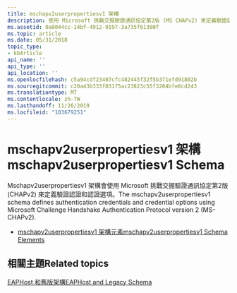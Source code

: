 ```yaml
---
title: mschapv2userpropertiesv1 架構
description: 使用 Microsoft 挑戰交握驗證通訊協定第2版 (MS CHAPv2) 來定義驗證認證和認證選項。
ms.assetid: 0a8044cc-14bf-4912-9197-3a735f61380f
ms.topic: article
ms.date: 05/31/2018
topic_type:
- kbArticle
api_name: ''
api_type: ''
api_location: ''
ms.openlocfilehash: c5a94cdf23407cfc482445f32f5b371efd91802b
ms.sourcegitcommit: c20a43b333f03175ac23823c55f3204bfe8cd243
ms.translationtype: MT
ms.contentlocale: zh-TW
ms.lasthandoff: 11/26/2019
ms.locfileid: "103679251"
---
```

# <a name="mschapv2userpropertiesv1-schema"></a><span data-ttu-id="591c9-103">mschapv2userpropertiesv1 架構</span><span class="sxs-lookup"><span data-stu-id="591c9-103">mschapv2userpropertiesv1 Schema</span></span>

<span data-ttu-id="591c9-104">Mschapv2userpropertiesv1 架構會使用 Microsoft 挑戰交握驗證通訊協定第2版 (CHAPv2) 來定義驗證認證和認證選項。</span><span class="sxs-lookup"><span data-stu-id="591c9-104">The mschapv2userpropertiesv1 schema defines authentication credentials and credential options using Microsoft Challenge Handshake Authentication Protocol version 2 (MS-CHAPv2).</span></span>

-   [<span data-ttu-id="591c9-105">mschapv2userpropertiesv1 架構元素</span><span class="sxs-lookup"><span data-stu-id="591c9-105">mschapv2userpropertiesv1 Schema Elements</span></span>](mschapv2userpropertiesv1schema-elements.md)

## <a name="related-topics"></a><span data-ttu-id="591c9-106">相關主題</span><span class="sxs-lookup"><span data-stu-id="591c9-106">Related topics</span></span>

<dl> <dt>

[<span data-ttu-id="591c9-107">EAPHost 和舊版架構</span><span class="sxs-lookup"><span data-stu-id="591c9-107">EAPHost and Legacy Schema</span></span>](eaphost-schemas.md)
</dt> </dl>

 

 




